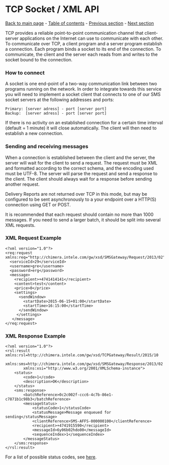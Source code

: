 # TCP Socket / XML API

[Back to main page](https://github.com/Intelecom/sms/) - [Table of contents](/sections/Overview.md) - [Previous section](/sections/Interfaces/SMTP.md) -  [Next section](/sections/Interfaces/SMPP.md)

TCP provides a reliable point-to-point communication channel that client-server applications on the Internet can use to communicate with each other. To communicate over TCP, a client program and a server program establish a connection. Each program binds a socket to its end of the connection. To communicate, the client and the server each reads from and writes to the socket bound to the connection.

### How to connect

A socket is one end-point of a two-way communication link between two programs running on the network. In order to integrate towards this service you will need to implement a socket client that connects to one of our SMS socket servers at the following addresses and ports:

	Primary: [server adress] - port [server port]
	Backup:  [server adress] - port [server port]


If there is no activity on an established connection for a certain time interval (default = 1 minute) it will close automatically. The client will then need to establish a new connection.

###	Sending and receiving messages

When a connection is established between the client and the server, the server will wait for the client to send a request. The request must be XML and formatted according to the correct schema, and the encoding used must be UTF-8. The server will parse the request and send a response to the client. The client should always wait for a response before sending another request.

Delivery Reports are not returned over TCP in this mode, but may be configured to be sent asynchronously to a your endpoint over a HTTP(S) connection using GET or POST.

It is recommended that each request should contain no more than 1000 messages. If you need to send a larger batch, it should be split into several XML requests.

###	XML Request Example

	<?xml version="1.0"?>
	<req:request xmlns:req="http://chimera.intele.com/gw/xsd/SMSGateway/Request/2013/02">
	  <serviceId>29</serviceId>
	  <username>gre</username>
	  <password>erg</password>
	  <message>
	    <recipient>+4741414141</recipient>
	    <content>test</content>
	    <price>0</price>
	    <settings>
	      <sendWindow>
	        <startDate>2015-06-15+01:00</startDate>
	        <startTime>16:15:00</startTime>
	      </sendWindow>
	     </settings>
	   </message>
	</req:request>

###	XML Response Example

	<?xml version="1.0"?>
	<rsl:result 	xmlns:rsl=http://chimera.intele.com/gw/xsd/TCPGateway/Result/2015/10
		   	xmlns:sms=http://chimera.intele.com/gw/xsd/SMSGateway/Response/2013/02
			xmlns:xsi="http://www.w3.org/2001/XMLSchema-instance">
		<status>
			<code>1</code>
			<description>OK</description>
		</status>
		<sms:response>
			<batchReference>0c2c002f-ccc6-4c7b-86e1-c7871b1c98b3</batchReference>
			<messageStatus>
				<statusCode>1</statusCode>
				<statusMessage>Message enqueued for sending</statusMessage>
				<clientReference>SMS-AFFS-000000100</clientReference>
				<recipient>+4741915590</recipient>
				<messageId>6y06b02hdo00</messageId>
				<sequenceIndex>1</sequenceIndex>
			</messageStatus>
		</sms:response>
	</rsl:result>

For a list of possible status codes, see [here](/sections/Common.md#response-parameters).

